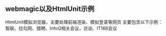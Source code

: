 webmagic以及HtmlUnit示例
-------
HtmlUnit模拟浏览器，主要处理前端渲染、模拟登录等网页
主要包含以下示例：
智联、拉勾网、猎聘、InfoQ相关会议，访谈、IT168会议